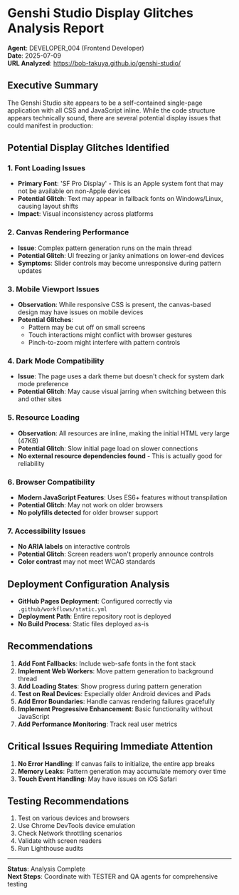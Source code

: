 # Genshi Studio Display Glitches Analysis Report

**Agent**: DEVELOPER_004 (Frontend Developer)  
**Date**: 2025-07-09  
**URL Analyzed**: https://bob-takuya.github.io/genshi-studio/

## Executive Summary

The Genshi Studio site appears to be a self-contained single-page application with all CSS and JavaScript inline. While the code structure appears technically sound, there are several potential display issues that could manifest in production:

## Potential Display Glitches Identified

### 1. **Font Loading Issues**
- **Primary Font**: 'SF Pro Display' - This is an Apple system font that may not be available on non-Apple devices
- **Potential Glitch**: Text may appear in fallback fonts on Windows/Linux, causing layout shifts
- **Impact**: Visual inconsistency across platforms

### 2. **Canvas Rendering Performance**
- **Issue**: Complex pattern generation runs on the main thread
- **Potential Glitch**: UI freezing or janky animations on lower-end devices
- **Symptoms**: Slider controls may become unresponsive during pattern updates

### 3. **Mobile Viewport Issues**
- **Observation**: While responsive CSS is present, the canvas-based design may have issues on mobile devices
- **Potential Glitches**: 
  - Pattern may be cut off on small screens
  - Touch interactions might conflict with browser gestures
  - Pinch-to-zoom might interfere with pattern controls

### 4. **Dark Mode Compatibility**
- **Issue**: The page uses a dark theme but doesn't check for system dark mode preference
- **Potential Glitch**: May cause visual jarring when switching between this and other sites

### 5. **Resource Loading**
- **Observation**: All resources are inline, making the initial HTML very large (47KB)
- **Potential Glitch**: Slow initial page load on slower connections
- **No external resource dependencies found** - This is actually good for reliability

### 6. **Browser Compatibility**
- **Modern JavaScript Features**: Uses ES6+ features without transpilation
- **Potential Glitch**: May not work on older browsers
- **No polyfills detected** for older browser support

### 7. **Accessibility Issues**
- **No ARIA labels** on interactive controls
- **Potential Glitch**: Screen readers won't properly announce controls
- **Color contrast** may not meet WCAG standards

## Deployment Configuration Analysis

- **GitHub Pages Deployment**: Configured correctly via `.github/workflows/static.yml`
- **Deployment Path**: Entire repository root is deployed
- **No Build Process**: Static files deployed as-is

## Recommendations

1. **Add Font Fallbacks**: Include web-safe fonts in the font stack
2. **Implement Web Workers**: Move pattern generation to background thread
3. **Add Loading States**: Show progress during pattern generation
4. **Test on Real Devices**: Especially older Android devices and iPads
5. **Add Error Boundaries**: Handle canvas rendering failures gracefully
6. **Implement Progressive Enhancement**: Basic functionality without JavaScript
7. **Add Performance Monitoring**: Track real user metrics

## Critical Issues Requiring Immediate Attention

1. **No Error Handling**: If canvas fails to initialize, the entire app breaks
2. **Memory Leaks**: Pattern generation may accumulate memory over time
3. **Touch Event Handling**: May have issues on iOS Safari

## Testing Recommendations

1. Test on various devices and browsers
2. Use Chrome DevTools device emulation
3. Check Network throttling scenarios
4. Validate with screen readers
5. Run Lighthouse audits

---

**Status**: Analysis Complete  
**Next Steps**: Coordinate with TESTER and QA agents for comprehensive testing